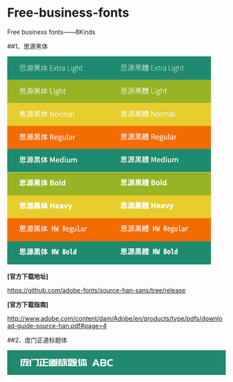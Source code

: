 # Free-business-fonts
Free business fonts——8Kinds

##1、思源黑体

<img src="https://github.com/Eaaon/Free-business-fonts/blob/master/img/%E6%80%9D%E6%BA%90%E9%BB%91%E4%BD%93.png" height="480px" title="1491965771789459.png"  alt=""/>

<p><strong>[官方下载地址]</strong></p><p><a href="https://github.com/adobe-fonts/source-han-sans/tree/release" target="_blank">https://github.com/adobe-fonts/source-han-sans/tree/release</a>

<p><strong>[官方下载指南]</strong></p><p><a href="http://www.adobe.com/content/dam/Adobe/en/products/type/pdfs/download-guide-source-han.pdf#page=4" target="_blank">http://www.adobe.com/content/dam/Adobe/en/products/type/pdfs/download-guide-source-han.pdf#page=4</a></p>


##2、庞门正道标题体

<img src="https://github.com/Eaaon/Free-business-fonts/blob/master/img/%E5%BA%9E%E9%97%A8%E6%AD%A3%E9%81%93%E6%A0%87%E9%A2%98%E4%BD%93.png"  title="1491965771789459.png"  alt=""/>

